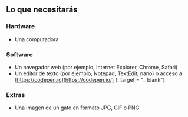 ## Lo que necesitarás

### Hardware

- Una computadora


### Software

- Un navegador web (por ejemplo, Internet Explorer, Chrome, Safari)
- Un editor de texto (por ejemplo, Notepad, TextEdit, nano) o acceso a [https://codepen.io](https://codepen.io/) {: target = "_ blank"}

### Extras

- Una imagen de un gato en formato JPG, GIF o PNG
